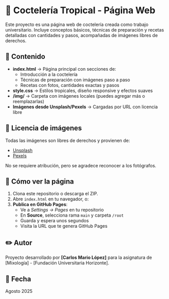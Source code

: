 # 🌴 Coctelería Tropical - Página Web

Este proyecto es una página web de coctelería creada como trabajo universitario. Incluye conceptos básicos, técnicas de preparación y recetas detalladas con cantidades y pasos, acompañadas de imágenes libres de derechos.

## 📂 Contenido
- **index.html** → Página principal con secciones de:
  - Introducción a la coctelería
  - Técnicas de preparación con imágenes paso a paso
  - Recetas con fotos, cantidades exactas y pasos
- **style.css** → Estilos tropicales, diseño responsive y efectos suaves
- **/img/** → Carpeta con imágenes locales (puedes agregar más o reemplazarlas)
- **Imágenes desde Unsplash/Pexels** → Cargadas por URL con licencia libre

## 📜 Licencia de imágenes
Todas las imágenes son libres de derechos y provienen de:
- [Unsplash](https://unsplash.com)
- [Pexels](https://www.pexels.com)

No se requiere atribución, pero se agradece reconocer a los fotógrafos.

## 🚀 Cómo ver la página
1. Clona este repositorio o descarga el ZIP.
2. Abre `index.html` en tu navegador, o:
3. **Publica en GitHub Pages**:
   - Ve a *Settings → Pages* en tu repositorio
   - En **Source**, selecciona rama `main` y carpeta `/root`
   - Guarda y espera unos segundos
   - Visita la URL que te genera GitHub Pages

## ✏️ Autor
Proyecto desarrollado por **[Carlos Mario López]** para la asignatura de [Mixología] - [Fundación Universitaria Horizonte].

## 📅 Fecha
Agosto 2025
